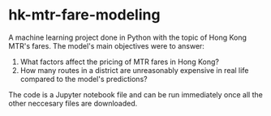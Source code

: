 # hk-mtr-fare-modeling
A machine learning project done in Python with the topic of Hong Kong MTR's fares. The model's main objectives were to answer:
1. What factors affect the pricing of MTR fares in Hong Kong?
2. How many routes in a district are unreasonably expensive in real life compared to the model's predictions?

The code is a Jupyter notebook file and can be run immediately once all the other neccesary files are downloaded.
